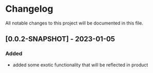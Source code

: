# Changelog
All notable changes to this project will be documented in this file.

## [0.0.2-SNAPSHOT] - 2023-01-05

### Added

 - added some exotic functionality that will be reflected in product

 